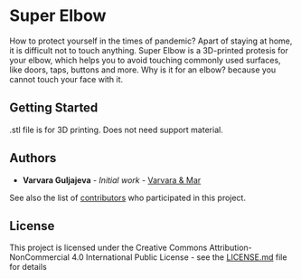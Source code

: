 # Super Elbow

How to protect yourself in the times of pandemic? Apart of staying at home, it is difficult not to touch anything.
Super Elbow is a 3D-printed protesis for your elbow, which helps you to avoid touching commonly used surfaces, like doors, taps, buttons and more.
Why is it for an elbow? because you cannot touch your face with it.

## Getting Started

.stl file is for 3D printing. Does not need support material.


## Authors

* **Varvara Guljajeva** - *Initial work* - [Varvara & Mar](http://var-mar.info/)

See also the list of [contributors](https://github.com/your/project/contributors) who participated in this project.

## License

This project is licensed under the Creative Commons Attribution-NonCommercial 4.0 International Public License - see the [LICENSE.md](LICENSE.md) file for details



